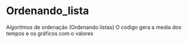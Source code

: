 # Ordenando_lista
Algoritmos de ordenação (Ordenando listas)
O codigo gera a media dos tempos e os gráficos com o valores
